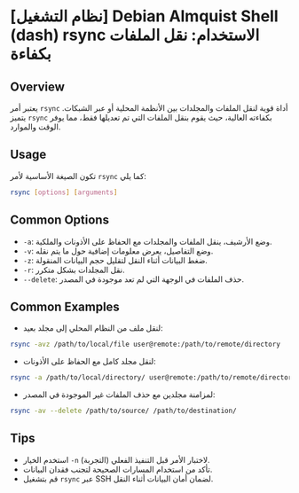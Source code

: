 # [نظام التشغيل] Debian Almquist Shell (dash) rsync الاستخدام: نقل الملفات بكفاءة

## Overview
يعتبر أمر `rsync` أداة قوية لنقل الملفات والمجلدات بين الأنظمة المحلية أو عبر الشبكات. يتميز `rsync` بكفاءته العالية، حيث يقوم بنقل الملفات التي تم تعديلها فقط، مما يوفر الوقت والموارد.

## Usage
تكون الصيغة الأساسية لأمر `rsync` كما يلي:

```bash
rsync [options] [arguments]
```

## Common Options
- `-a`: وضع الأرشيف، ينقل الملفات والمجلدات مع الحفاظ على الأذونات والملكية.
- `-v`: وضع التفاصيل، يعرض معلومات إضافية حول ما يتم نقله.
- `-z`: ضغط البيانات أثناء النقل لتقليل حجم البيانات المنقولة.
- `-r`: نقل المجلدات بشكل متكرر.
- `--delete`: حذف الملفات في الوجهة التي لم تعد موجودة في المصدر.

## Common Examples
- لنقل ملف من النظام المحلي إلى مجلد بعيد:
```bash
rsync -avz /path/to/local/file user@remote:/path/to/remote/directory
```

- لنقل مجلد كامل مع الحفاظ على الأذونات:
```bash
rsync -a /path/to/local/directory/ user@remote:/path/to/remote/directory/
```

- لمزامنة مجلدين مع حذف الملفات غير الموجودة في المصدر:
```bash
rsync -av --delete /path/to/source/ /path/to/destination/
```

## Tips
- استخدم الخيار `-n` (التجربة) لاختبار الأمر قبل التنفيذ الفعلي.
- تأكد من استخدام المسارات الصحيحة لتجنب فقدان البيانات.
- قم بتشغيل `rsync` عبر SSH لضمان أمان البيانات أثناء النقل.